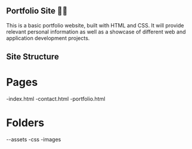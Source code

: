 ## Portfolio Site :man_technologist:

This is a basic portfolio website, built with HTML and CSS. It will provide relevant personal information as well as a showcase of different web and application development projects.

## Site Structure

# Pages

-index.html
-contact.html
-portfolio.html

# Folders

--assets
-css
-images
